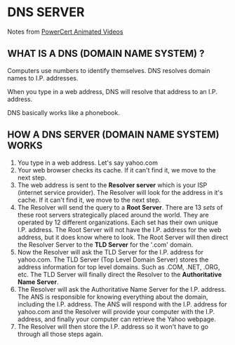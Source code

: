 # DNS SERVER

Notes from [PowerCert Animated Videos](https://www.youtube.com/watch?v=mpQZVYPuDGU)

## WHAT IS A DNS (DOMAIN NAME SYSTEM) ?
Computers use numbers to identify themselves. DNS resolves domain names to I.P. addresses.

When you type in a web address, DNS will resolve that address to an I.P. address.

DNS basically works like a phonebook.

## HOW A DNS SERVER (DOMAIN NAME SYSTEM) WORKS

1. You type in a web address. Let's say yahoo.com
2. Your web browser checks its cache. If it can't find it, we move to the next step.
3. The web address is sent to the **Resolver server** which is your ISP (internet service provider). The Resolver will look for the address in it's cache. If it can't find it, we move to the next step. 
4. The Resolver will send the query to a **Root Server**. There are 13 *sets* of these root servers strategically placed around the world. They are operated by 12 different organizations. Each set has their own unique I.P. address. The Root Server will not have the I.P. address for the web address, but it does know where to look. The Root Server will then direct the Resolver Server to the **TLD Server** for the '.com' domain.
5. Now the Resolver will ask the TLD Server for the I.P. address for yahoo.com. The TLD Server (Top Level Domain Server) stores the address information for top level domains. Such as .COM, .NET, .ORG, etc. The TLD Server will finally direct the Resolver to the **Authoritative Name Server**.
6. The Resolver will ask the Authoritative Name Server for the I.P. address. The ANS is responsible for knowing everything about the domain, including the I.P. address. The ANS will respond with the I.P. address for yahoo.com and the Resolver will provide your computer with the I.P. address, and finally your computer can retrieve the Yahoo webpage.
7. The Resolver will then store the I.P. address so it won't have to go through all those steps again.